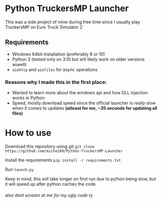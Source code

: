 # Python TruckersMP Launcher

This was a side project of mine during free time since I usually play TruckersMP on Euro Truck Simulator 2

## Requirements
- Windows 64bit installation (preferably 8 or 10)
- Python 3 (tested only on 3.10 but will likely work on older versions aswell)
- `aiohttp` and `aiofiles` for async operations

###  Reasons why I made this in the first place:
- Wanted to learn more about the windows api and how DLL injection works in Python
- Speed, mostly download speed since the official launcher is *really* slow when it comes to updates **(atleast for me, ~35 seconds for updating all files)**

# How to use

Download this repository using git `git clone https://github.com/michei69/Python-TruckersMP-Launcher`

Install the requirements `pip install -r requirements.txt`

Run `launch.py`

Keep in mind, this will take longer on first run due to python being slow, but it will speed up after python caches the code.

###### also dont scream at me for my ugly code ty